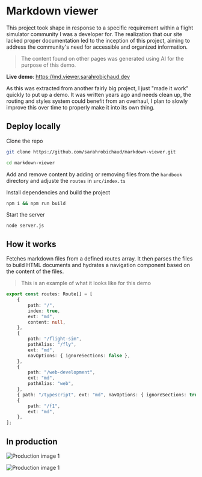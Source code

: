 # Markdown viewer

This project took shape in response to a specific requirement within a flight simulator community I was a developer for. The realization that our site lacked proper documentation led to the inception of this project, aiming to address the community's need for accessible and organized information.

> The content found on other pages was generated using AI for the purpose of this demo.

**Live demo**: https://md.viewer.sarahrobichaud.dev

As this was extracted from another fairly big project, I just "made it work" quickly to put up a demo. It was written years ago and needs clean up, the routing and styles system could benefit from an overhaul, I plan to slowly improve this over time to properly make it into its own thing.

## Deploy locally 

Clone the repo
```sh
git clone https://github.com/sarahrobichaud/markdown-viewer.git
```
```sh
cd markdown-viewer
```
Add and remove content by adding or removing files from the `handbook` directory and adjuste the `routes` in `src/index.ts`

Install dependencies and build the project
```sh
npm i && npm run build
```
Start the server
```
node server.js
```


## How it works

Fetches markdown files from a defined routes array. It then parses the files to build HTML documents and hydrates a navigation component based on the content of the files.

> This is an example of what it looks like for this demo

```ts
export const routes: Route[] = [
    {
        path: "/",
        index: true,
        ext: "md",
        content: null,
    },
    {
        path: "/flight-sim",
        pathAlias: "/fly",
        ext: "md",
        navOptions: { ignoreSections: false },
    },
    {
        path: "/web-development",
        ext: "md",
        pathAlias: "web",
    },
    { path: "/typescript", ext: "md", navOptions: { ignoreSections: true } },
    {
        path: "/f1",
        ext: "md",
    },
];
```
## In production

![Production image 1](https://media.githubusercontent.com/media/sarahrobichaud/markdown-viewer/main/assets/images/handbook-2.png)


![Production image 1](https://media.githubusercontent.com/media/sarahrobichaud/markdown-viewer/main/assets/images/handbook-1.png)

